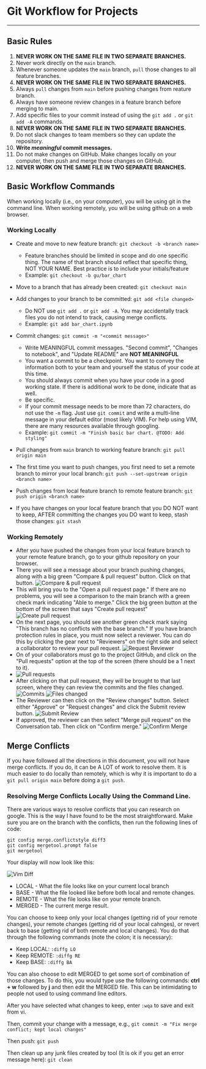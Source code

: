 # Git Workflow for Projects

- - -

## Basic Rules

1. **NEVER WORK ON THE SAME FILE IN TWO SEPARATE BRANCHES.**
2. Never work directly on the `main` branch.
3. Whenever someone updates the `main` branch, `pull` those changes to all feature branches.
4. **NEVER WORK ON THE SAME FILE IN TWO SEPARATE BRANCHES.**
5. Always `pull` changes from `main` before pushing changes from reature branch.
6. Always have someone review changes in a feature branch before merging to main.
7. Add specific files to your commit instead of using the `git add .` or `git add -A` commands.
8. **NEVER WORK ON THE SAME FILE IN TWO SEPARATE BRANCHES.**
9. Do not slack changes to team members so they can update the repository.
10. **Write *meaningful* commit messages.**
11. Do not make changes on GitHub. Make changes locally on your computer, then push and merge those changes on GitHub.
12. **NEVER WORK ON THE SAME FILE IN TWO SEPARATE BRANCHES.**

## Basic Workflow Commands

When working locally (i.e., on your computer), you will be using git in the command line. When working remotely, you will be using github on a web browser.

### Working Locally

* Create and move to new feature branch:  `git checkout -b <branch name>`

  * Feature branches should be limited in scope and do one specific thing. The name of that branch should reflect that specific thing, NOT YOUR NAME. Best practice is to include your initials/feature
  * Example: `git checkout -b gu/bar_chart`

* Move to a branch that has already been created: `git checkout main`
* Add changes to your branch to be committed: `git add <file changed>`
  * Do NOT use `git add .` or `git add -A`. You may accidentally track files you do not intend to track, causing merge conflicts.
  * Example: `git add bar_chart.ipynb`
* Commit changes: `git commit -m "<commit message>"`
  * Write MEANINGFUL commit messages. "Second commit", "Changes to notebook", and "Update README" are **NOT MEANINGFUL**
  * You want a commit to be a checkpoint. You want to convey the information both to your team and yourself the status of your code at this time. 
  * You should always commit when you have your code in a good working state. If there is additional work to be done, indicate that as well. 
  * Be specific.
  * If your commit message needs to be more than 72 characters, do not use the `-m` flag. Just use `git commit` and write a multi-line message in your default editor (most likely VIM). For help using VIM, there are many resources available through googling.
  * Example: `git commit -m "Finish basic bar chart. @TODO: Add styling"`
* Pull changes from `main` branch to working feature branch: `git pull origin main`
* The first time you want to push changes, you first need to set a remote branch to mirror your local branch: `git push --set-upstream origin <branch name>`
* Push changes from local feature branch to remote feature branch: `git push origin <branch name>`
* If you have changes on your local feature branch that you DO NOT want to keep, AFTER committing the changes you DO want to keep, stash those changes: `git stash`

### Working Remotely

* After you have pushed the changes from your local feature branch to your remote feature branch, go to your github repository on your browser.
* There you will see a message about your branch pushing changes, along with a big green "Compare & pull request" button. Click on that button.
![Compare & pull request](images/pull_1.png)
* This will bring you to the "Open a pull request page." If there are no problems, you will see a comparison to the main branch with a green check mark indicating "Able to merge." Click the big green button at the bottom of the screen that says "Create pull request"
![Create pull request](images/pull_2.png)
* On the next page, you should see another green check mark saying "This branch has no conflicts with the base branch." If you have branch protection rules in place, you must now select a reviewer. You can do this by clicking the gear next to "Reviewers" on the right side and select a collaborator to review your pull request.
![Request Reviewer](images/request.png)
* On of your collaborators must go to the project GitHub, and click on the "Pull requests" option at the top of the screen (there should be a 1 next to it).
* ![Pull requests](images/pull_3.png)
* After clicking on that pull request, they will be brought to that last screen, where they can review the commits and the files changed.
![Commits](images/commits.png)
![Files changed](images/files_changed.png)
* The Reviewer can then click on the "Review changes" button. Select either "Approve" or "Request changes" and click the Submit review button.
![Submit Review](images/submit_review.png)
* If approved, the reviewer can then select "Merge pull request" on the Conversation tab. Then click on "Confirm merge."
![Confirm Merge](images/merge.png)

## Merge Conflicts

If you have followed all the directions in this document, you will not have merge conflicts. If you do, it can be A LOT of work to resolve them. It is much easier to do locally than remotely, which is why it is important to do a `git pull origin main` before doing a `git push`.

### Resolving Merge Conflicts Locally Using the Command Line.

There are various ways to resolve conflicts that you can research on google. This is the way I have found to be the most straightforward. Make sure you are on the branch with the conflicts, then run the following lines of code: 

```git config merge.tool vimdiff
git config merge.conflictstyle diff3
git config mergetool.prompt false
git mergetool
```

Your display will now look like this: 

![Vim Diff](images/vim_diff.png)

* LOCAL - What the file looks like on your current local branch
* BASE - What the file looked like before both local and remote changes.
* REMOTE - What the file looks like on your remote branch.
* MERGED - The current merge result.

You can choose to keep only your local changes (getting rid of your remote changes), your remote changes (getting rid of your local cahnges), or revert back to base (getting rid of both remote and local changes). You do that through the following commands (note the colon; it is necessary):

* Keep LOCAL: `:diffg LO`
* Keep REMOTE: `:diffg RE`
* Keep BASE: `:diffg BA`

You can also choose to edit MERGED to get some sort of combination of those changes. To do this, you would type use the following commands: **ctrl + w** followed by **j** and then edit the MERGED file. This can be intimidating to people not used to using command line editors.

After you have selected what changes to keep, enter `:wqa` to save and exit from vi.

Then, commit your change with a message, e.g., `git commit -m "Fix merge conflict; kept local changes"`

Then push: `git push`

Then clean up any junk files created by tool (It is ok if you get an error message here): `git clean`
